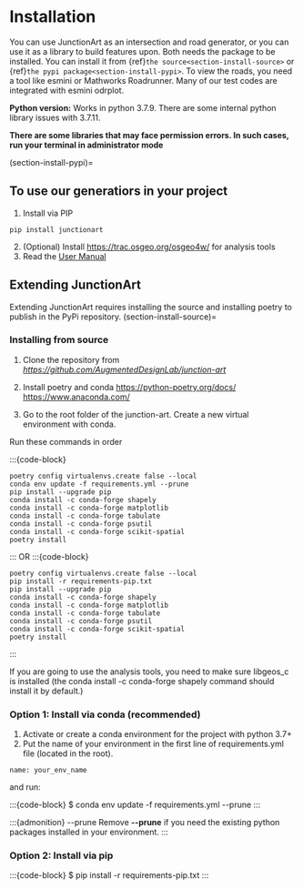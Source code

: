 # Installation

You can use JunctionArt as an intersection and road generator, or you can use it as a library to build features upon. Both needs the package to be installed. You can install it from {ref}`the source<section-install-source>` or {ref}`the pypi package<section-install-pypi>`. To view the roads, you need a tool like esmini or Mathworks Roadrunner. Many of our test codes are integrated with esmini odrplot.

**Python version:**
Works in python 3.7.9. There are some internal python library issues with 3.7.11.

**There are some libraries that may face permission errors. In such cases, run your terminal in administrator mode**

(section-install-pypi)=
## To use our generatiors in your project

1. Install via PIP
```
pip install junctionart
```
2. (Optional) Install https://trac.osgeo.org/osgeo4w/ for analysis tools
3. Read the [User Manual](./user-guide.md)


## Extending JunctionArt
Extending JunctionArt requires installing the source and installing poetry to publish in the PyPi repository.
(section-install-source)=
### Installing from source

1. Clone the repository from *https://github.com/AugmentedDesignLab/junction-art*

2. Install poetry and conda
https://python-poetry.org/docs/ 
https://www.anaconda.com/

3. Go to the root folder of the junction-art. Create a new virtual environment with conda.

Run these commands in order

:::{code-block}

    poetry config virtualenvs.create false --local
    conda env update -f requirements.yml --prune
    pip install --upgrade pip
    conda install -c conda-forge shapely
    conda install -c conda-forge matplotlib
    conda install -c conda-forge tabulate
    conda install -c conda-forge psutil
    conda install -c conda-forge scikit-spatial
    poetry install
:::
OR 
:::{code-block}

    poetry config virtualenvs.create false --local
    pip install -r requirements-pip.txt
    pip install --upgrade pip
    conda install -c conda-forge shapely
    conda install -c conda-forge matplotlib
    conda install -c conda-forge tabulate
    conda install -c conda-forge psutil
    conda install -c conda-forge scikit-spatial
    poetry install
:::


If you are going to use the analysis tools, you need to make sure libgeos_c is installed (the conda install -c conda-forge shapely command should install it by default.)


### Option 1: Install via conda (recommended)
1. Activate or create a conda environment for the project with python 3.7+
2. Put the name of your environment in the first line of requirements.yml file (located in the root).

```
name: your_env_name
```

and run:

:::{code-block}
$ conda env update -f requirements.yml --prune
:::

:::{admonition} --prune
Remove **--prune** if you need the existing python packages installed in your environment.
:::


### Option 2: Install via pip

:::{code-block}
$ pip install -r requirements-pip.txt
:::


